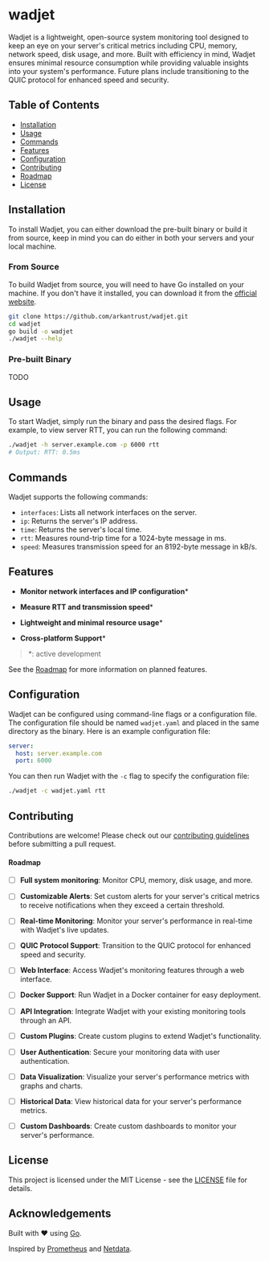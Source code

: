 # wadjet

Wadjet is a lightweight, open-source system monitoring tool designed to keep an eye on your server's critical metrics including CPU, memory, network speed, disk usage, and more. Built with efficiency in mind, Wadjet ensures minimal resource consumption while providing valuable insights into your system's performance. Future plans include transitioning to the QUIC protocol for enhanced speed and security.

## Table of Contents

- [Installation](#installation)
- [Usage](#usage)
- [Commands](#commands)
- [Features](#features)
- [Configuration](#configuration)
- [Contributing](#contributing)
- [Roadmap](#roadmap)
- [License](#license)

## Installation

To install Wadjet, you can either download the pre-built binary or build it from source, keep in mind you can do either in both your servers and your local machine.

### From Source

To build Wadjet from source, you will need to have Go installed on your machine. If you don't have it installed, you can download it from the [official website](https://go.dev/doc/install).

```bash
git clone https://github.com/arkantrust/wadjet.git
cd wadjet
go build -o wadjet
./wadjet --help
```

### Pre-built Binary

TODO

## Usage

To start Wadjet, simply run the binary and pass the desired flags. For example, to view server RTT, you can run the following command:

```bash
./wadjet -h server.example.com -p 6000 rtt
# Output: RTT: 0.5ms
```

## Commands

Wadjet supports the following commands:

- `interfaces`: Lists all network interfaces on the server.
- `ip`: Returns the server's IP address.
- `time`: Returns the server's local time.
- `rtt`: Measures round-trip time for a 1024-byte message in ms.
- `speed`: Measures transmission speed for an 8192-byte message in kB/s.

## Features

- **Monitor network interfaces and IP configuration***

- **Measure RTT and transmission speed***

- **Lightweight and minimal resource usage***

- **Cross-platform Support***

> *: active development

See the [Roadmap](#roadmap) for more information on planned features.

## Configuration

Wadjet can be configured using command-line flags or a configuration file. The configuration file should be named `wadjet.yaml` and placed in the same directory as the binary. Here is an example configuration file:

```yaml
server:
  host: server.example.com
  port: 6000
```

You can then run Wadjet with the `-c` flag to specify the configuration file:

```bash
./wadjet -c wadjet.yaml rtt
```


## Contributing

Contributions are welcome! Please check out our [contributing guidelines](CONTRIBUTING.md) before submitting a pull request.

#### Roadmap

- [ ] **Full system monitoring**: Monitor CPU, memory, disk usage, and more.

- [ ] **Customizable Alerts**: Set custom alerts for your server's critical metrics to receive notifications when they exceed a certain threshold.

- [ ] **Real-time Monitoring**: Monitor your server's performance in real-time with Wadjet's live updates.

- [ ] **QUIC Protocol Support**: Transition to the QUIC protocol for enhanced speed and security.

- [ ] **Web Interface**: Access Wadjet's monitoring features through a web interface.

- [ ] **Docker Support**: Run Wadjet in a Docker container for easy deployment.

- [ ] **API Integration**: Integrate Wadjet with your existing monitoring tools through an API.

- [ ] **Custom Plugins**: Create custom plugins to extend Wadjet's functionality.

- [ ] **User Authentication**: Secure your monitoring data with user authentication.

- [ ] **Data Visualization**: Visualize your server's performance metrics with graphs and charts.

- [ ] **Historical Data**: View historical data for your server's performance metrics.

- [ ] **Custom Dashboards**: Create custom dashboards to monitor your server's performance.

## License

This project is licensed under the MIT License - see the [LICENSE](LICENSE) file for details.

## Acknowledgements

Built with ❤️ using [Go](https://go.dev/).

Inspired by [Prometheus](https://prometheus.io/) and [Netdata](https://www.netdata.cloud/).